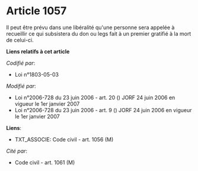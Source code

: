# Article 1057

Il peut être prévu dans une libéralité qu'une personne sera appelée à recueillir ce qui subsistera du don ou legs fait à un
premier gratifié à la mort de celui-ci.

**Liens relatifs à cet article**

_Codifié par_:

  - Loi n°1803-05-03

_Modifié par_:

  - Loi n°2006-728 du 23 juin 2006 - art. 20 () JORF 24 juin 2006 en vigueur le 1er janvier 2007
  - Loi n°2006-728 du 23 juin 2006 - art. 9 () JORF 24 juin 2006 en vigueur le 1er janvier 2007

**Liens**:

  - TXT_ASSOCIE: Code civil - art. 1056 (M)

_Cité par_:

  - Code civil - art. 1061 (M)
